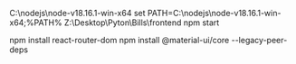 C:\nodejs\node-v18.16.1-win-x64
set PATH=C:\nodejs\node-v18.16.1-win-x64;%PATH%
Z:\Desktop\Pyton\Bills\frontend
npm start

npm install react-router-dom
npm install @material-ui/core --legacy-peer-deps